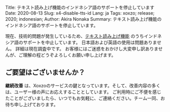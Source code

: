 Title: テキスト読み上げ機能のインドネシア語のサポートを停止しています
Date: 2020-08-13
Slug: x4-disable-tts-id
Lang: ja
Tags: xoxzo; release; 2020; indonesian;
Author: Akira Nonaka
Summary: テキスト読み上げ機能のインドネシア語のサポートを停止しています。

現在、技術的問題が発生しているため、[テキスト読み上げ機能](https://docs.xoxzo.com/ja/utilsapi.html#text-to-speech)
のうちインドネシア語のサポートを中止しています。
日本語および英語の使用は問題ありません。
詳細は現在調査中です。
お客様にはご迷惑をおかけし大変申し訳ありませんが、ご理解の程どうぞよろしくお願い申し上げます。

## ご要望はございませんか？

**継続改善** は、Xoxzoのサービスの鍵となっています。そして、改善内容の多くは、ユーザー様の声にお応えすることとしています。
ご利用時にご不便を感じたことがございましたら、いつでもお気軽に、ご連絡ください。チーム一同、お待ち申し上げております。
